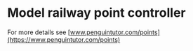 # Model railway point controller

For more details see [www.penguintutor.com/points](https://www.penguintutor.com/points)

